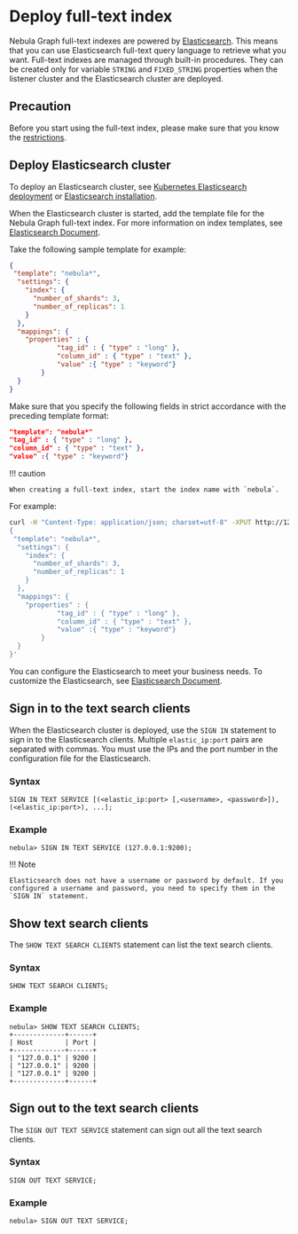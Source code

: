 # Deploy full-text index

Nebula Graph full-text indexes are powered by [Elasticsearch](https://en.wikipedia.org/wiki/Elasticsearch). This means that you can use Elasticsearch full-text query language to retrieve what you want. Full-text indexes are managed through built-in procedures. They can be created only for variable `STRING` and `FIXED_STRING` properties when the listener cluster and the Elasticsearch cluster are deployed.

## Precaution

Before you start using the full-text index, please make sure that you know the [restrictions](../../4.deployment-and-installation/6.deploy-text-based-index/1.text-based-index-restrictions.md).

## Deploy Elasticsearch cluster

To deploy an Elasticsearch cluster, see [Kubernetes Elasticsearch deployment](https://www.elastic.co/guide/en/cloud-on-k8s/current/k8s-deploy-elasticsearch.html) or [Elasticsearch installation](https://www.elastic.co/guide/en/elasticsearch/reference/7.15/targz.html).

When the Elasticsearch cluster is started, add the template file for the Nebula Graph full-text index. For more information on index templates, see [Elasticsearch Document](https://www.elastic.co/guide/en/elasticsearch/reference/current/index-templates.html).

Take the following sample template for example:

```json
{
 "template": "nebula*",
  "settings": {
    "index": {
      "number_of_shards": 3,
      "number_of_replicas": 1
    }
  },
  "mappings": {
    "properties" : {
            "tag_id" : { "type" : "long" },
            "column_id" : { "type" : "text" },
            "value" :{ "type" : "keyword"}
        }
  }
}
```

Make sure that you specify the following fields in strict accordance with the preceding template format:

```json
"template": "nebula*"
"tag_id" : { "type" : "long" },
"column_id" : { "type" : "text" },
"value" :{ "type" : "keyword"}
```

!!! caution

    When creating a full-text index, start the index name with `nebula`.

For example:

```bash
curl -H "Content-Type: application/json; charset=utf-8" -XPUT http://127.0.0.1:9200/_template/nebula_index_template -d '
{
 "template": "nebula*",
  "settings": {
    "index": {
      "number_of_shards": 3,
      "number_of_replicas": 1
    }
  },
  "mappings": {
    "properties" : {
            "tag_id" : { "type" : "long" },
            "column_id" : { "type" : "text" },
            "value" :{ "type" : "keyword"}
        }
  }
}'
```

You can configure the Elasticsearch to meet your business needs. To customize the Elasticsearch, see [Elasticsearch Document](https://www.elastic.co/guide/en/elasticsearch/reference/current/settings.html).

## Sign in to the text search clients

When the Elasticsearch cluster is deployed, use the `SIGN IN` statement to sign in to the Elasticsearch clients. Multiple `elastic_ip:port` pairs are separated with commas. You must use the IPs and the port number in the configuration file for the Elasticsearch.

### Syntax

```ngql
SIGN IN TEXT SERVICE [(<elastic_ip:port> [,<username>, <password>]), (<elastic_ip:port>), ...];
```

### Example

```ngql
nebula> SIGN IN TEXT SERVICE (127.0.0.1:9200);
```

!!! Note

    Elasticsearch does not have a username or password by default. If you configured a username and password, you need to specify them in the `SIGN IN` statement.

## Show text search clients

The `SHOW TEXT SEARCH CLIENTS` statement can list the text search clients.

### Syntax

```ngql
SHOW TEXT SEARCH CLIENTS;
```

### Example

```ngql
nebula> SHOW TEXT SEARCH CLIENTS;
+-------------+------+
| Host        | Port |
+-------------+------+
| "127.0.0.1" | 9200 |
| "127.0.0.1" | 9200 |
| "127.0.0.1" | 9200 |
+-------------+------+
```

## Sign out to the text search clients

The `SIGN OUT TEXT SERVICE` statement can sign out all the text search clients.

### Syntax

```ngql
SIGN OUT TEXT SERVICE;
```

### Example

```ngql
nebula> SIGN OUT TEXT SERVICE;
```
